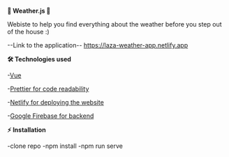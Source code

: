 <b>📝 Weather.js 📝 </b>

Webiste to help you find everything about the weather before you step out of the house :)

--Link to the application--
https://laza-weather-app.netlify.app


<b>🛠️ Technologies used</b>

 -<a href="https://vuejs.org/">Vue</a>
 
 -<a href ="https://prettier.io/">Prettier for code readability</a>  
 
-<a href ="https://app.netlify.com/teams/nikolalazarevic95/overview/">Netlify for deploying the website</a>  

-<a href ="https://firebase.google.com/">Google Firebase for backend</a>

<b>⚡ Installation  </b>

  -clone repo
  -npm install
  -npm run serve


